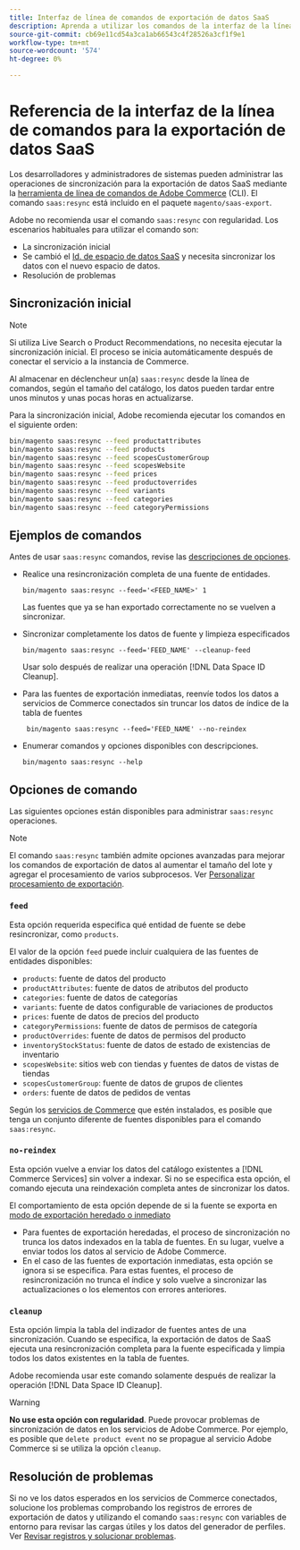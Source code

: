 ```yaml
---
title: Interfaz de línea de comandos de exportación de datos SaaS
description: Aprenda a utilizar los comandos de la interfaz de la línea de comandos para administrar fuentes y procesos para los servicios SaaS de  [!DNL data export extension] for Adobe Commerce.
source-git-commit: cb69e11cd54a3ca1ab66543c4f28526a3cf1f9e1
workflow-type: tm+mt
source-wordcount: '574'
ht-degree: 0%

---
```


# Referencia de la interfaz de la línea de comandos para la exportación de datos SaaS

Los desarrolladores y administradores de sistemas pueden administrar las operaciones de sincronización para la exportación de datos SaaS mediante la [herramienta de línea de comandos de Adobe Commerce](https://experienceleague.adobe.com/en/docs/commerce-operations/configuration-guide/cli/config-cli) (CLI). El comando `saas:resync` está incluido en el paquete `magento/saas-export`.

Adobe no recomienda usar el comando `saas:resync` con regularidad. Los escenarios habituales para utilizar el comando son:

- La sincronización inicial
- Se cambió el [Id. de espacio de datos SaaS](https://experienceleague.adobe.com/en/docs/commerce-admin/config/services/saas) y necesita sincronizar los datos con el nuevo espacio de datos.
- Resolución de problemas

## Sincronización inicial

>[!NOTE]
>Si utiliza Live Search o Product Recommendations, no necesita ejecutar la sincronización inicial. El proceso se inicia automáticamente después de conectar el servicio a la instancia de Commerce.

Al almacenar en déclencheur un(a) `saas:resync` desde la línea de comandos, según el tamaño del catálogo, los datos pueden tardar entre unos minutos y unas pocas horas en actualizarse.

Para la sincronización inicial, Adobe recomienda ejecutar los comandos en el siguiente orden:

```bash
bin/magento saas:resync --feed productattributes
bin/magento saas:resync --feed products
bin/magento saas:resync --feed scopesCustomerGroup
bin/magento saas:resync --feed scopesWebsite
bin/magento saas:resync --feed prices
bin/magento saas:resync --feed productoverrides
bin/magento saas:resync --feed variants
bin/magento saas:resync --feed categories
bin/magento saas:resync --feed categoryPermissions
```

## Ejemplos de comandos

Antes de usar `saas:resync` comandos, revise las [descripciones de opciones](#command-options).

- Realice una resincronización completa de una fuente de entidades.

  ```
  bin/magento saas:resync --feed='<FEED_NAME>' 1
  ```

  Las fuentes que ya se han exportado correctamente no se vuelven a sincronizar.

- Sincronizar completamente los datos de fuente y limpieza especificados

  ```
  bin/magento saas:resync --feed='FEED_NAME' --cleanup-feed
  ```

  Usar solo después de realizar una operación [!DNL Data Space ID Cleanup].

- Para las fuentes de exportación inmediatas, reenvíe todos los datos a servicios de Commerce conectados sin truncar los datos de índice de la tabla de fuentes

  ```
   bin/magento saas:resync --feed='FEED_NAME' --no-reindex
  ```

- Enumerar comandos y opciones disponibles con descripciones.

  ```
  bin/magento saas:resync --help
  ```

## Opciones de comando

Las siguientes opciones están disponibles para administrar `saas:resync` operaciones.

>[!NOTE]
>
>El comando `saas:resync` también admite opciones avanzadas para mejorar los comandos de exportación de datos al aumentar el tamaño del lote y agregar el procesamiento de varios subprocesos. Ver [Personalizar procesamiento de exportación](customize-export-processing.md).

### `feed`

Esta opción requerida especifica qué entidad de fuente se debe resincronizar, como `products`.

El valor de la opción `feed` puede incluir cualquiera de las fuentes de entidades disponibles:

- `products`: fuente de datos del producto
- `productAttributes`: fuente de datos de atributos del producto
- `categories`: fuente de datos de categorías
- `variants`: fuente de datos configurable de variaciones de productos
- `prices`: fuente de datos de precios del producto
- `categoryPermissions`: fuente de datos de permisos de categoría
- `productOverrides`: fuente de datos de permisos del producto
- `inventoryStockStatus`: fuente de datos de estado de existencias de inventario
- `scopesWebsite`: sitios web con tiendas y fuentes de datos de vistas de tiendas
- `scopesCustomerGroup`: fuente de datos de grupos de clientes
- `orders`: fuente de datos de pedidos de ventas

Según los [servicios de Commerce](../landing/saas.md) que estén instalados, es posible que tenga un conjunto diferente de fuentes disponibles para el comando `saas:resync`.

### `no-reindex`

Esta opción vuelve a enviar los datos del catálogo existentes a [!DNL Commerce Services] sin volver a indexar. Si no se especifica esta opción, el comando ejecuta una reindexación completa antes de sincronizar los datos.

El comportamiento de esta opción depende de si la fuente se exporta en [modo de exportación heredado o inmediato](data-synchronization.md#synchronization-modes)

- Para fuentes de exportación heredadas, el proceso de sincronización no trunca los datos indexados en la tabla de fuentes. En su lugar, vuelve a enviar todos los datos al servicio de Adobe Commerce.
- En el caso de las fuentes de exportación inmediatas, esta opción se ignora si se especifica. Para estas fuentes, el proceso de resincronización no trunca el índice y solo vuelve a sincronizar las actualizaciones o los elementos con errores anteriores.

### `cleanup`

Esta opción limpia la tabla del indizador de fuentes antes de una sincronización. Cuando se especifica, la exportación de datos de SaaS ejecuta una resincronización completa para la fuente especificada y limpia todos los datos existentes en la tabla de fuentes.

Adobe recomienda usar este comando solamente después de realizar la operación [!DNL Data Space ID Cleanup].

>[!WARNING]
>
>**No use esta opción con regularidad**. Puede provocar problemas de sincronización de datos en los servicios de Adobe Commerce. Por ejemplo, es posible que `delete product event` no se propague al servicio Adobe Commerce si se utiliza la opción `cleanup`.

## Resolución de problemas

Si no ve los datos esperados en los servicios de Commerce conectados, solucione los problemas comprobando los registros de errores de exportación de datos y utilizando el comando `saas:resync` con variables de entorno para revisar las cargas útiles y los datos del generador de perfiles. Ver [Revisar registros y solucionar problemas](troubleshooting-logging.md).
